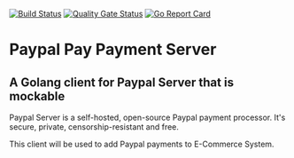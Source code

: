 [![Build Status](https://travis-ci.org/Ulbora/BTCPayClient.svg?branch=master)](https://travis-ci.org/Ulbora/BTCPayClient)
[![Quality Gate Status](https://sonarcloud.io/api/project_badges/measure?project=BTCPayClient&metric=alert_status)](https://sonarcloud.io/dashboard?id=BTCPayClient)
[![Go Report Card](https://goreportcard.com/badge/github.com/Ulbora/BTCPayClient)](https://goreportcard.com/report/github.com/Ulbora/BTCPayClient)



Paypal Pay Payment Server
==============
## A Golang client for Paypal Server that is mockable

Paypal Server is a self-hosted, open-source Paypal payment processor. It's secure, private, censorship-resistant and free. 

This client will be used to add Paypal payments to E-Commerce System.
